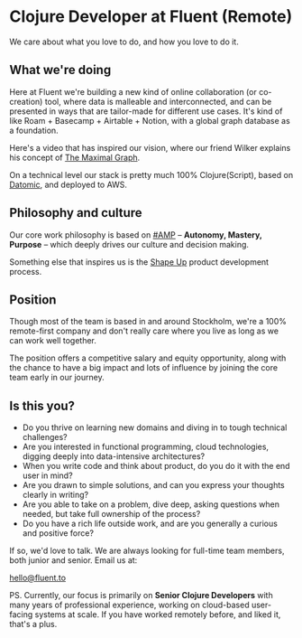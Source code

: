 # Clojure Developer at Fluent (Remote)

We care about what you love to do, and how you love to do it. 

## What we're doing

Here at Fluent we're building a new kind of online collaboration (or co-creation) tool, where data is malleable and interconnected, and can be presented in ways that are tailor-made for different use cases. It's kind of like Roam + Basecamp + Airtable + Notion, with a global graph database as a foundation. 

Here's a video that has inspired our vision, where our friend Wilker explains his concept of [The Maximal Graph](https://www.youtube.com/watch?v=IS3i3DTUnAI).

On a technical level our stack is pretty much 100% Clojure(Script), based on [Datomic](https://www.datomic.com), and deployed to AWS.

## Philosophy and culture

Our core work philosophy is based on [#AMP](https://www.youtube.com/watch?v=u6XAPnuFjJc) – **Autonomy, Mastery, Purpose** – which deeply drives our culture and decision making.

Something else that inspires us is the [Shape Up](https://basecamp.com/shapeup) product development process.

## Position

Though most of the team is based in and around Stockholm, we're a 100% remote-first company and don't really care where you live as long as we can work well together.

The position offers a competitive salary and equity opportunity, along with the chance to have a big impact and lots of influence by joining the core team early in our journey.

## Is this you?

- Do you thrive on learning new domains and diving in to tough technical challenges?
- Are you interested in functional programming, cloud technologies, digging deeply into data-intensive architectures?
- When you write code and think about product, do you do it with the end user in mind?
- Are you drawn to simple solutions, and can you express your thoughts clearly in writing?
- Are you able to take on a problem, dive deep, asking questions when needed, but take full ownership of the process?
- Do you have a rich life outside work, and are you generally a curious and positive force?

If so, we'd love to talk. We are always looking for full-time team members, both junior and senior. Email us at:

[hello@fluent.to](mailto:hello@fluent.to)

PS. Currently, our focus is primarily on **Senior Clojure Developers** with many years of professional experience, working on cloud-based user-facing systems at scale. If you have worked remotely before, and liked it, that's a plus.
